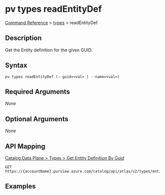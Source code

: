 # pv types readEntityDef
[Command Reference](../../../README.md#command-reference) > [types](./main.md) > readEntityDef

## Description
Get the Entity definition for the given GUID.

## Syntax
```
pv types readEntityDef (--guid=<val> | --name=<val>)
```

## Required Arguments
*None*

## Optional Arguments
*None*

## API Mapping
[Catalog Data Plane > Types > Get Entity Definition By Guid](https://docs.microsoft.com/en-us/rest/api/purview/catalogdataplane/types/get-entity-definition-by-guid)
```
GET https://{accountName}.purview.azure.com/catalog/api/atlas/v2/types/entitydef/guid/{guid}
```

## Examples
```powershell

```